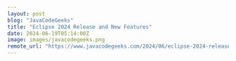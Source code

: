 ```yaml
---
layout: post
blog: "JavaCodeGeeks"
title: "Eclipse 2024 Release and New Features"
date: 2024-06-19T05:14:00Z
image: images/javacodegeeks.png
remote_url: "https://www.javacodegeeks.com/2024/06/eclipse-2024-release-and-new-features.html"
---
```

